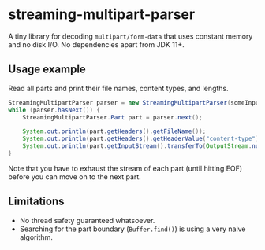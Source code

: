 # streaming-multipart-parser

A tiny library for decoding `multipart/form-data` that uses constant memory and no disk I/O. No dependencies apart from JDK 11+.


## Usage example

Read all parts and print their file names, content types, and lengths.

```java
StreamingMultipartParser parser = new StreamingMultipartParser(someInputStream);
while (parser.hasNext()) {
    StreamingMultipartParser.Part part = parser.next();

    System.out.println(part.getHeaders().getFileName());
    System.out.println(part.getHeaders().getHeaderValue("content-type"));
    System.out.println(part.getInputStream().transferTo(OutputStream.nullOutputStream()));
}
```

Note that you have to exhaust the stream of each part (until hitting EOF) before you can move on to the next part.


## Limitations

 * No thread safety guaranteed whatsoever.
 * Searching for the part boundary (`Buffer.find()`) is using a very naive algorithm.
